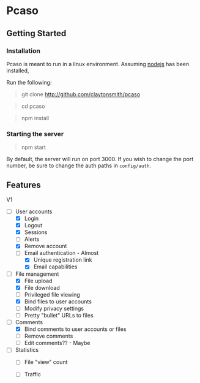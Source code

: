 # Pcaso


## Getting Started 

### Installation

Pcaso is meant to run in a linux environment. Assuming [nodejs](https://nodejs.org/en/download/package-manager/) has been installed, 

Run the following:
> git clone http://github.com/claytonsmith/pcaso

> cd pcaso

> npm install

### Starting the server
> npm start 

By default, the server will run on port 3000. If you wish to change the port number, be sure to change the auth paths in `config/auth`.

## Features

V1 

- [ ] User accounts 
  - [X] Login 
  - [X] Logout
  - [X] Sessions 
  - [ ] Alerts 
  - [X] Remove account
  - [ ] Email authentication - Almost
    - [X] Unique registration link
    - [X] Email capabilities 
- [ ] File management
  - [X] File upload
  - [X] File download
  - [ ] Privileged file viewing 
  - [X] Bind files to user accounts 
  - [ ] Modify privacy settings
  - [ ] Pretty "bullet" URLs to files 
- [ ] Comments
  - [X] Bind comments to user accounts or files
  - [ ] Remove comments
  - [ ] Edit comments?? - Maybe
- [ ] Statistics
  - [ ] File "view" count
  - [ ] Traffic







 